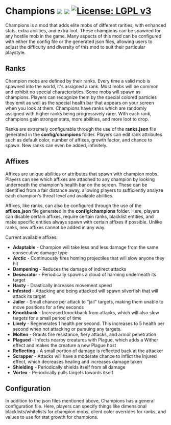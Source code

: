 # Champions [![](http://cf.way2muchnoise.eu/versions/champions.svg)](https://minecraft.curseforge.com/projects/champions) [![](http://cf.way2muchnoise.eu/short_champions_downloads.svg)](https://minecraft.curseforge.com/projects/champions/files) [![License: LGPL v3](https://img.shields.io/badge/License-LGPL%20v3-blue.svg)](https://www.gnu.org/licenses/lgpl-3.0)

Champions is a mod that adds elite mobs of different rarities, with enhanced stats, extra abilities, and extra loot. These champions can be spawned for any hostile mob in the game. Many aspects of this mod can be configured with either the config file or the generated json files, allowing users to adjust the difficulty and diversity of this mod to suit their particular playstyle.

## Ranks

Champion mobs are defined by their ranks. Every time a valid mob is spawned into the world, it's assigned a rank. Most mobs will be common and exhibit no special characteristics. Some mobs will spawn as champions. Players can recognize them by the special colored particles they emit as well as the special health bar that appears on your screen when you look at them. Champions have ranks which are randomly assigned with higher ranks being progressively rarer. With each rank, champions gain stronger stats, more abilities, and more loot to drop.

Ranks are extremely configurable through the use of the **ranks.json** file generated in the **config/champions** folder. Players can edit rank attributes such as default color, number of affixes, growth factor, and chance to spawn. New ranks can even be added, infinitely.

## Affixes

Affixes are unique abilities or attributes that spawn with champion mobs. Players can see which affixes are attached to any champion by looking underneath the champion's health bar on the screen. These can be identified from a fair distance away, allowing players to sufficiently analyze each champion's threat level and available abilities.

Affixes, like ranks, can also be configured through the use of the **affixes.json** file generated in the **config/champions** folder. Here, players can disable certain affixes, require certain ranks, blacklist entities, and make specific entities always spawn with certain affixes if possible. Unlike ranks, new affixes cannot be added in any way.

Current available affixes:

* **Adaptable** - Champion will take less and less damage from the same consecutive damage type
* **Arctic** - Continuously fires homing projectiles that will slow anyone they hit
* **Dampening** - Reduces the damage of indirect attacks
* **Desecrator** - Periodically spawns a cloud of harming underneath its target
* **Hasty** - Drastically increases movement speed
* **Infested** - Attacking and being attacked will spawn silverfish that will attack its target
* **Jailer** - Small chance per attack to "jail" targets, making them unable to move positions for a few seconds
* **Knockback** - Increased knockback from attacks, which will also slow targets for a small period of time
* **Lively** - Regenerates 1 health per second. This increases to 5 health per second when not attacking or pursuing any targets.
* **Molten** - Grants fire resistance, fiery attacks, and armor penetration
* **Plagued** - Infects nearby creatures with Plague, which adds a Wither effect and makes the creature a new Plague host
* **Reflecting** - A small portion of damage is reflected back at the attacker
* **Scrapper** - Attacks will have a moderate chance to inflict the Injured effect, which decreases healing and increases damage taken
* **Shielding** - Periodically shields itself from all damage
* **Vortex** - Periodically pulls targets towards itself

## Configuration

In addition to the json files mentioned above, Champions has a general configuration file. Here, players can specify things like dimensional blacklists/whitelists for champion mobs, client color overrides for ranks, and values to use for stat growth for champions.


